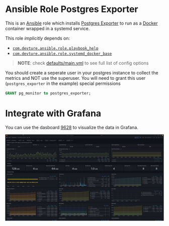 # Ansible Role Postgres Exporter

This is an [Ansible](https://www.ansible.com/) role which installs [Postgres Exporter](https://github.com/prometheus-community/postgres_exporter) to run as a [Docker](https://www.docker.com/) container wrapped in a systemd service.

This role *implicitly* depends on:

- [`com.devture.ansible.role.playbook_help`](https://github.com/devture/com.devture.ansible.role.playbook_help)
- [`com.devture.ansible.role.systemd_docker_base`](https://github.com/devture/com.devture.ansible.role.systemd_docker_base)


> **NOTE**: check [defaults/main.yml](./defaults/main.yml) to see full list of config options
>

You should create a seperate user in your postgres instance to collect the metrics and NOT use the superuser. You will need to grant this user (`postgres_exporter` in the example) special permissions

```SQL
GRANT pg_monitor to postgres_exporter;
```

# Integrate with Grafana

You can use the dasboard [9628](https://grafana.com/grafana/dashboards/9628-postgresql-database/) to visualize the data in Grafana.

![A grafana dashboard showing connection data, commits to the database and more](assets/grafana_screenshot.jpeg)